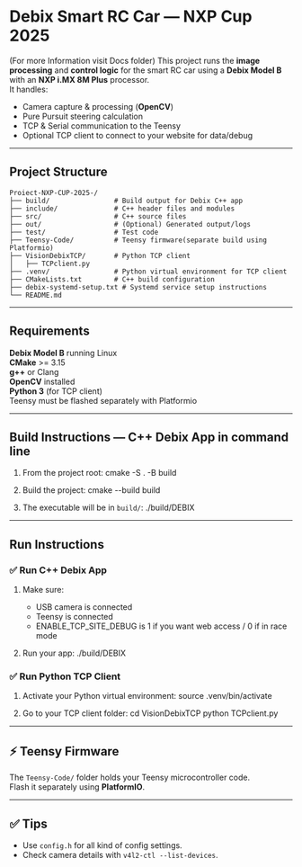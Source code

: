# Debix Smart RC Car — NXP Cup 2025
(For more Information visit Docs folder)
This project runs the **image processing** and **control logic** for the smart RC car using a **Debix Model B** with an **NXP i.MX 8M Plus** processor.  
It handles:
- Camera capture & processing (**OpenCV**)
- Pure Pursuit steering calculation
- TCP & Serial communication to the Teensy
- Optional TCP client to connect to your website for data/debug

---

## Project Structure

```
Proiect-NXP-CUP-2025-/
├── build/                # Build output for Debix C++ app
├── include/              # C++ header files and modules
├── src/                  # C++ source files
├── out/                  # (Optional) Generated output/logs
├── test/                 # Test code
├── Teensy-Code/          # Teensy firmware(separate build using Platformio)
├── VisionDebixTCP/       # Python TCP client
│   ├── TCPclient.py
├── .venv/                # Python virtual environment for TCP client
├── CMakeLists.txt        # C++ build configuration
├── debix-systemd-setup.txt # Systemd service setup instructions
└── README.md
```

---

## Requirements

**Debix Model B** running Linux  
**CMake** >= 3.15  
**g++** or Clang  
**OpenCV** installed  
**Python 3** (for TCP client)  
Teensy must be flashed separately with Platformio

---

## Build Instructions — C++ Debix App in command line

1. From the project root:
   cmake -S . -B build

2. Build the project:
   cmake --build build

3. The executable will be in `build/`:
   ./build/DEBIX

---

## Run Instructions

### ✅ Run C++ Debix App

1. Make sure:
   - USB camera is connected
   - Teensy is connected
   - ENABLE_TCP_SITE_DEBUG is 1 if you want web access / 0 if in race mode

2. Run your app:
   ./build/DEBIX

### ✅ Run Python TCP Client

1. Activate your Python virtual environment:
   source .venv/bin/activate

2. Go to your TCP client folder:
   cd VisionDebixTCP
   python TCPclient.py

---

## ⚡ Teensy Firmware

The `Teensy-Code/` folder holds your Teensy microcontroller code.  
Flash it separately using **PlatformIO**.

---

## ✅ Tips

- Use `config.h` for all kind of config settings.
- Check camera details with `v4l2-ctl --list-devices`.